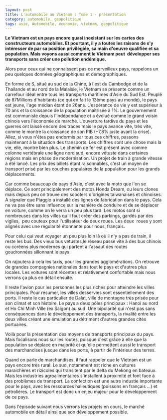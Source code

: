 ```yaml
---
layout: post
title: L'automobile au Vietnam : Tome 1 - présentation
category: automobile, geopolitique
tags: asie, Automobile, économie, vietnam, geopolitique
---
```

**Le Vietnam est un pays encore quasi inexistant sur les cartes des constructeurs automobiles. Et pourtant, il y a toutes les raisons de s'y intéresser de par sa position privilégiée, sa main d'oeuvre qualifiée et sa population. Mais voyons aussi comment le Vietnam peut  développer ses transports sans créer une pollution endémique.**

Alors pour ceux qui ne connaissent pas ce merveilleux pays, rappelons un peu quelques données géographiques et démographiques.

En forme de S, situé au sud de la Chine, à l'est du Cambodge et de la Thailande et au nord de la Malaisie, le Vietnam se présente comme un carrefour idéal entre tous les transports maritimes d'Asie du Sud Est. Peuplé de 87Millions d'habitants (ce qui en fait le 13ème pays au monde), le pays est jeune, l'age médian étant de 26ans. L'espérance de vie y est supérieur à 70 ans et la croissance de la population maitrisée à 1%. Le gouvernement est communiste depuis l'indépendance et a évolué comme le grand voisin chinois vers l'économie de marché. L'ouverture tardive du pays et les guerres ont laissé encore des traces mais le pays avance vite, très vite, comme le montre la croissance de son PIB (+7,8% juste avant la crise).
Allez, si vous n'êtes pas endormis par tous ces chiffres, passons maintenant à la situation des transports. Les chiffres sont une chose mais la vie, elle, montre bien plus. Le chemin de fer est présent avec comme colonne vertébrale une ligne nord sud, encore vétuste dans certaines régions mais en phase de modernisation. Un projet de train à grande vitesse à été lancé. Les prix des billets étant raisonnables, c'est un moyen de transport prisé par les couches populaires de la population pour les grands déplacements.

Car comme beaucoup de pays d'Asie, c'est avec la moto que l'on se déplace. Ce sont principalement des motos Honda Dream, ou leurs clones mais depuis peu on trouve des scooters d'origines taiwanaises et chinoises. A signaler que Piaggio a installé des lignes de fabrication dans le pays. Cela ne va pas être sans influence sur la manière de conduire et de se déplacer en voiture, comme on le verra un peu plus tard. Les motos sont si nombreuses dans les villes qu'il faut créer des parkings, gardés par des vigiles,  peu couteux pour l'utilisateur de deux roues. Les deux  roues y sont alignés avec une régularité étonnante pour nous, français.

Pour celui qui veut voyager un peu plus loin là où il n'y a pas de train, il reste les bus. Des vieux bus vétustes,le réseau passe vite à des bus chinois ou coréens plus modernes qui partent à l'assaut des routes goudronnées sillonnant le pays.

On rajoutera à cela les taxis, pour les grandes agglomérations. On retrouve de grandes compagnies nationales dans tout le pays et d'autres plus locales. Les voitures sont récentes et relativement confortable mais nous verrons ça plus en détail ensuite.

Il reste l'avion pour les personnes les plus riches pour atteindre les villes principales. Pour résumer, les villes desservies sont essentiellement des ports. Il reste le cas particulier de Dalat, ville de montagne très prisée pour son climat et son histoire. Le pays a deux pôles principaux : Hanoi au nord et Ho Chi Minh Ville (ex Saigon) au sud. Une bipolarité qui n'est pas sans conséquences dans le développement des transports, la rivalité entre les deux villes créant une émulation au détriment d'autres grandes cités portuaires.

Voilà pour la présentation des moyens de transports principaux du pays. Mais focalisons nous sur les routes, puisque c'est grâce à elle que la population se déplace en majorité et qu'elle permettent aussi le transport des marchandises jusque dans les ports, à partir de l'intérieur des terres.

Quand on parle de marchandises, il faut rappeler que le Vietnam est un pays encore très rural. Le sud, notamment est riche en cultures maraichères et rizicoles qui transitent par le delta du Mekong en bateaux. Mais les industries agroalimentaires s'installent à proximité et font face à des problèmes de transport. La confection est une autre industie importante pour le pays, avec les ressources halieutiques (poissons en français ...) et pétrolières. Le transport est donc un enjeu majeur pour le développement de ce pays.

Dans l'épisode suivant nous verrons les projets en cours, le marché automobile en détail ainsi que son développement possible.

